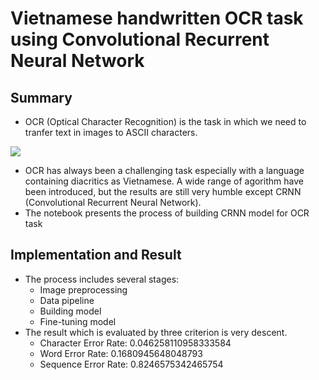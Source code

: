 # Vietnamese handwritten OCR task using Convolutional Recurrent Neural Network

## Summary
* OCR (Optical Character Recognition) is the task in which we need to tranfer text in images to ASCII characters.

![](https://i.imgur.com/GDJG3fK.png)


* OCR has always been a challenging task especially with a language containing diacritics as Vietnamese. A wide range of agorithm have been introduced, but the results are still very humble except CRNN (Convolutional Recurrent Neural Network).
* The notebook presents the process of building CRNN model for OCR task

## Implementation and Result
* The process includes several stages:
    *  Image preprocessing
    *  Data pipeline
    *  Building model
    *  Fine-tuning model
* The result which is evaluated by three criterion is very descent.
    * Character Error Rate: 0.046258110958333584
    * Word Error Rate:      0.1680945648048793
    * Sequence Error Rate:  0.8246575342465754
